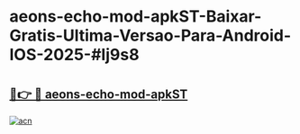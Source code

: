 # aeons-echo-mod-apkST-Baixar-Gratis-Ultima-Versao-Para-Android-IOS-2025-#lj9s8

# <h2><a href="https://ainizakaria.my?title=aeons-echo-mod-apkST&ref=22M">🔗👉 🔴 aeons-echo-mod-apkST</a></h2>

[![acn](https://github.com/user-attachments/assets/0f9c940e-d8b0-45ae-aac7-cd30a18b3e1c)](https://ainizakaria.my?title=aeons-echo-mod-apkST&ref=22M)


